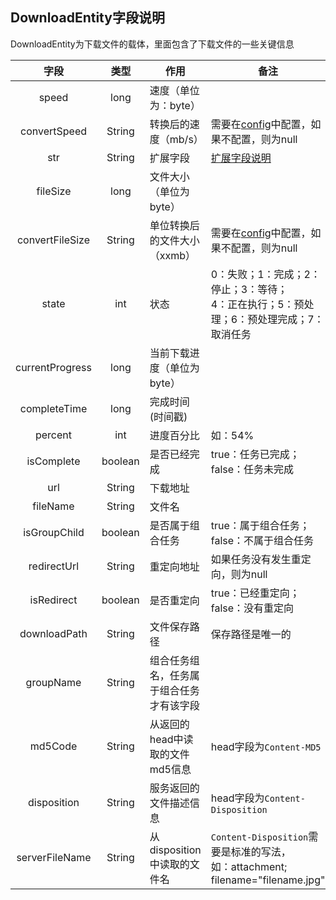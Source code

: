 ## DownloadEntity字段说明
DownloadEntity为下载文件的载体，里面包含了下载文件的一些关键信息

| 字段 | 类型 | 作用 | 备注 |
| :----: | :----: | ---- | ---- |
| speed | long | 速度（单位为：byte）| |
| convertSpeed | String | 转换后的速度（mb/s）| 需要在[config]()中配置，如果不配置，则为null |
| str | String | 扩展字段 | [扩展字段说明]() |
| fileSize | long | 文件大小（单位为byte） | |
| convertFileSize | String | 单位转换后的文件大小（xxmb） | 需要在[config]()中配置，如果不配置，则为null |
| state | int | 状态 | 0：失败；1：完成；2：停止；3：等待；<br> 4：正在执行；5：预处理；6：预处理完成；7：取消任务 |
| currentProgress | long | 当前下载进度（单位为byte） | |
| completeTime | long | 完成时间(时间戳) | |
| percent | int | 进度百分比 | 如：54% |
| isComplete | boolean | 是否已经完成 | true：任务已完成；false：任务未完成 |
| url | String | 下载地址 | |
| fileName | String | 文件名 | |
| isGroupChild | boolean | 是否属于组合任务 | true：属于组合任务；false：不属于组合任务 |
| redirectUrl | String | 重定向地址 | 如果任务没有发生重定向，则为null |
| isRedirect | boolean | 是否重定向 | true：已经重定向；false：没有重定向 |
| downloadPath | String | 文件保存路径 | 保存路径是唯一的 |
| groupName | String | 组合任务组名，任务属于组合任务才有该字段 |
| md5Code | String | 从返回的head中读取的文件md5信息 | head字段为`Content-MD5` |
| disposition | String | 服务返回的文件描述信息 | head字段为`Content-Disposition` |
| serverFileName | String | 从disposition中读取的文件名 | `Content-Disposition`需要是标准的写法，</br>如：attachment; filename="filename.jpg" |